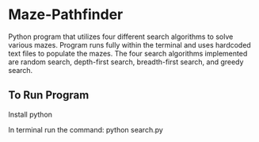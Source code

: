 # Maze-Pathfinder
Python program that utilizes four different search algorithms to solve various mazes. Program runs fully within the terminal and uses hardcoded text files to populate the mazes. The four search algorithms implemented are random search, depth-first search, breadth-first search, and greedy search.

## To Run Program
Install python

In terminal run the command: python search.py
